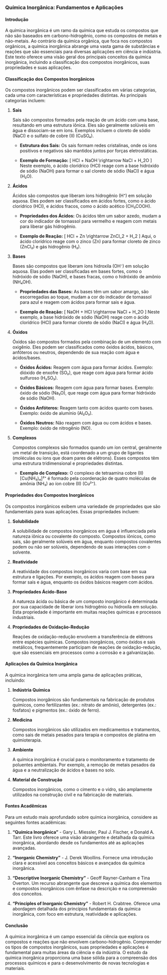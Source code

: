 ### Química Inorgânica: Fundamentos e Aplicações

#### Introdução

A química inorgânica é um ramo da química que estuda os compostos que não são baseados em carbono-hidrogênio, como os compostos de metais e não-metais. Ao contrário da química orgânica, que foca nos compostos orgânicos, a química inorgânica abrange uma vasta gama de substâncias e reações que são essenciais para diversas aplicações em ciência e indústria. Este texto oferece uma visão geral dos principais conceitos da química inorgânica, incluindo a classificação dos compostos inorgânicos, suas propriedades e suas aplicações.

#### Classificação dos Compostos Inorgânicos

Os compostos inorgânicos podem ser classificados em várias categorias, cada uma com características e propriedades distintas. As principais categorias incluem:

1. **Sais**

   Sais são compostos formados pela reação de um ácido com uma base, resultando em uma estrutura iônica. Eles são geralmente solúveis em água e dissociam-se em íons. Exemplos incluem o cloreto de sódio (NaCl) e o sulfato de cobre (II) (CuSO₄).

   - **Estrutura dos Sais:** Os sais formam redes cristalinas, onde os íons positivos e negativos são mantidos juntos por forças eletrostáticas.
   
   - **Exemplo de Formação:** 
     \[ HCl + NaOH \rightarrow NaCl + H_2O \]
     Neste exemplo, o ácido clorídrico (HCl) reage com a base hidróxido de sódio (NaOH) para formar o sal cloreto de sódio (NaCl) e água (H₂O).

2. **Ácidos**

   Ácidos são compostos que liberam íons hidrogênio (H⁺) em solução aquosa. Eles podem ser classificados em ácidos fortes, como o ácido clorídrico (HCl), e ácidos fracos, como o ácido acético (CH₃COOH).

   - **Propriedades dos Ácidos:** Os ácidos têm um sabor azedo, mudam a cor do indicador de tornassol para vermelho e reagem com metais para liberar gás hidrogênio.

   - **Exemplo de Reação:** 
     \[ HCl + Zn \rightarrow ZnCl_2 + H_2 \]
     Aqui, o ácido clorídrico reage com o zinco (Zn) para formar cloreto de zinco (ZnCl₂) e gás hidrogênio (H₂).

3. **Bases**

   Bases são compostos que liberam íons hidroxila (OH⁻) em solução aquosa. Elas podem ser classificadas em bases fortes, como o hidróxido de sódio (NaOH), e bases fracas, como o hidróxido de amônio (NH₄OH).

   - **Propriedades das Bases:** As bases têm um sabor amargo, são escorregadias ao toque, mudam a cor do indicador de tornassol para azul e reagem com ácidos para formar sais e água.

   - **Exemplo de Reação:** 
     \[ NaOH + HCl \rightarrow NaCl + H_2O \]
     Neste exemplo, a base hidróxido de sódio (NaOH) reage com o ácido clorídrico (HCl) para formar cloreto de sódio (NaCl) e água (H₂O).

4. **Óxidos**

   Óxidos são compostos formados pela combinação de um elemento com oxigênio. Eles podem ser classificados como óxidos ácidos, básicos, anfóteros ou neutros, dependendo de sua reação com água e ácidos/bases.

   - **Óxidos Ácidos:** Reagem com água para formar ácidos. Exemplo: dióxido de enxofre (SO₂), que reage com água para formar ácido sulfuroso (H₂SO₃).

   - **Óxidos Básicos:** Reagem com água para formar bases. Exemplo: óxido de sódio (Na₂O), que reage com água para formar hidróxido de sódio (NaOH).

   - **Óxidos Anfóteros:** Reagem tanto com ácidos quanto com bases. Exemplo: óxido de alumínio (Al₂O₃).

   - **Óxidos Neutros:** Não reagem com água ou com ácidos e bases. Exemplo: óxido de nitrogênio (NO).

5. **Complexos**

   Compostos complexos são formados quando um íon central, geralmente um metal de transição, está coordenado a um grupo de ligantes (moléculas ou íons que doam pares de elétrons). Esses compostos têm uma estrutura tridimensional e propriedades distintas.

   - **Exemplo de Complexo:** O complexo de tetraamina cobre (II) [Cu(NH₃)₄]²⁺ é formado pela coordenação de quatro moléculas de amônia (NH₃) ao íon cobre (II) (Cu²⁺).

#### Propriedades dos Compostos Inorgânicos

Os compostos inorgânicos exibem uma variedade de propriedades que são fundamentais para suas aplicações. Essas propriedades incluem:

1. **Solubilidade**

   A solubilidade de compostos inorgânicos em água é influenciada pela natureza iônica ou covalente do composto. Compostos iônicos, como sais, são geralmente solúveis em água, enquanto compostos covalentes podem ou não ser solúveis, dependendo de suas interações com o solvente.

2. **Reatividade**

   A reatividade dos compostos inorgânicos varia com base em sua estrutura e ligações. Por exemplo, os ácidos reagem com bases para formar sais e água, enquanto os óxidos básicos reagem com ácidos.

3. **Propriedades Ácido-Base**

   A natureza ácida ou básica de um composto inorgânico é determinada por sua capacidade de liberar íons hidrogênio ou hidroxila em solução. Esta propriedade é importante em muitas reações químicas e processos industriais.

4. **Propriedades de Oxidação-Redução**

   Reações de oxidação-redução envolvem a transferência de elétrons entre espécies químicas. Compostos inorgânicos, como óxidos e sais metálicos, frequentemente participam de reações de oxidação-redução, que são essenciais em processos como a corrosão e a galvanização.

#### Aplicações da Química Inorgânica

A química inorgânica tem uma ampla gama de aplicações práticas, incluindo:

1. **Indústria Química**

   Compostos inorgânicos são fundamentais na fabricação de produtos químicos, como fertilizantes (ex.: nitrato de amônio), detergentes (ex.: fosfatos) e pigmentos (ex.: óxido de ferro).

2. **Medicina**

   Compostos inorgânicos são utilizados em medicamentos e tratamentos, como sais de metais pesados para terapia e compostos de platina em quimioterapia.

3. **Ambiente**

   A química inorgânica é crucial para o monitoramento e tratamento de poluentes ambientais. Por exemplo, a remoção de metais pesados da água e a neutralização de ácidos e bases no solo.

4. **Material de Construção**

   Compostos inorgânicos, como o cimento e o vidro, são amplamente utilizados na construção civil e na fabricação de materiais.

#### Fontes Acadêmicas

Para um estudo mais aprofundado sobre química inorgânica, considere as seguintes fontes acadêmicas:

1. **“Química Inorgânica”** - Gary L. Miessler, Paul J. Fischer, e Donald A. Tarr. Este livro oferece uma visão abrangente e detalhada da química inorgânica, abordando desde os fundamentos até as aplicações avançadas.

2. **“Inorganic Chemistry”** - J. Derek Woollins. Fornece uma introdução clara e acessível aos conceitos básicos e avançados da química inorgânica.

3. **“Descriptive Inorganic Chemistry”** - Geoff Rayner-Canham e Tina Overton. Um recurso abrangente que descreve a química dos elementos e compostos inorgânicos com ênfase na descrição e na compreensão dos conceitos.

4. **“Principles of Inorganic Chemistry”** - Robert H. Crabtree. Oferece uma abordagem detalhada dos princípios fundamentais da química inorgânica, com foco em estrutura, reatividade e aplicações.

#### Conclusão

A química inorgânica é um campo essencial da ciência que explora os compostos e reações que não envolvem carbono-hidrogênio. Compreender os tipos de compostos inorgânicos, suas propriedades e aplicações é fundamental para muitas áreas da ciência e da indústria. O estudo da química inorgânica proporciona uma base sólida para a compreensão dos processos químicos e para o desenvolvimento de novas tecnologias e materiais.